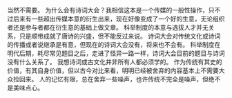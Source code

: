 当然不需要。
为什么会有诗词大会？我相信这本是一个传媒的一般性操作，只不过后来有一些超出传媒本意的衍生出来，现在好像变成了一个好的生意，无论组织者还是参与者都在衍生意的基础上做文章。
科举制度的本意与选拔人才并无关系，只是顺带成就了唐诗的兴盛，但不能反过来说。
诗词大会对传统文化或诗词的传播或者说继承是有意，但现在的诗词大会没有，将来也不会有。
科举制度在明代后期，耗尽常见题目之后，走进了怪异一路一样，诗词大会目前的题目与诗词没有什么关系了。
我想诗词或古文化并非所有人都必须学的。
作为传统有其史的价值，有其自身价值，但以古今对比来看，明明已经被舍弃的内容基本上不需要大众捡回来。
人的记忆有限，总在舍弃一些噪声，也许传统不完全是噪声，但绝不是美味点心。
